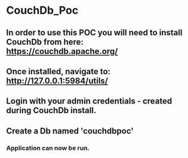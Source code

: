 # CouchDb_Poc

## In order to use this POC you will need to install CouchDb from here: https://couchdb.apache.org/

## Once installed, navigate to: http://127.0.0.1:5984/utils/

## Login with your admin credentials - created during CouchDb install.

## Create a Db named 'couchdbpoc'

### Application can now be run.
